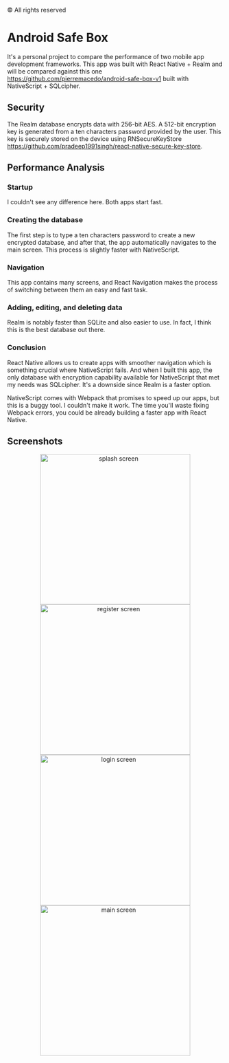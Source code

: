© All rights reserved 
# Android Safe Box
It's a personal project to compare the performance of two mobile app development frameworks. This app was built with React Native + Realm and will be compared against this one https://github.com/pierremacedo/android-safe-box-v1 built with NativeScript + SQLcipher.

## Security
The Realm database encrypts data with 256-bit AES. A 512-bit encryption key is generated from a ten characters password provided by the user. This key is securely stored on the device using RNSecureKeyStore https://github.com/pradeep1991singh/react-native-secure-key-store.

## Performance Analysis

### Startup
I couldn't see any difference here. Both apps start fast.

### Creating the database
The first step is to type a ten characters password to create a new encrypted database, and after that, the app automatically navigates to the main screen. This process is slightly faster with NativeScript.

### Navigation
This app contains many screens, and React Navigation makes the process of switching between them an easy and fast task.

### Adding, editing, and deleting data
Realm is notably faster than SQLite and also easier to use. In fact, I think this is the best database out there.

### Conclusion
React Native allows us to create apps with smoother navigation which is something crucial where NativeScript fails. And when I built this app, the only database with encryption capability available for NativeScript that met my needs was SQLcipher. It's a downside since Realm is a faster option.

NativeScript comes with Webpack that promises to speed up our apps, but this is a buggy tool. I couldn't make it work. The time you'll waste fixing Webpack errors, you could be already building a faster app with React Native.

## Screenshots
<p align="center">
<img src="https://raw.githubusercontent.com/pierremacedo/android-safe-box-v2/master/screenshots/splashscreen.png" height="350" title="splash screen">
<img src="https://raw.githubusercontent.com/pierremacedo/android-safe-box-v2/master/screenshots/registerscreen.png" height="350" title="register screen">
<img src="https://raw.githubusercontent.com/pierremacedo/android-safe-box-v2/master/screenshots/loginscreen.png" height="350" title="login screen">  
<img src="https://raw.githubusercontent.com/pierremacedo/android-safe-box-v2/master/screenshots/mainscreen.png" height="350" title="main screen">    
</p>

